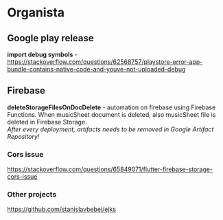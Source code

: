 # Organista

## Google play release

**import debug symbols** - https://stackoverflow.com/questions/62568757/playstore-error-app-bundle-contains-native-code-and-youve-not-uploaded-debug

## Firebase

**deleteStorageFilesOnDocDelete** - automation on firebase using Firebase Functions. When musicSheet document is deleted, also musicSheet file is deleted in Firebase Storage.  
*After every deployment, artifacts needs to be removed in Google Artifact Repository!*

### Cors issue
https://stackoverflow.com/questions/65849071/flutter-firebase-storage-cors-issue

### Other projects
https://github.com/stanislavbebej/ejks